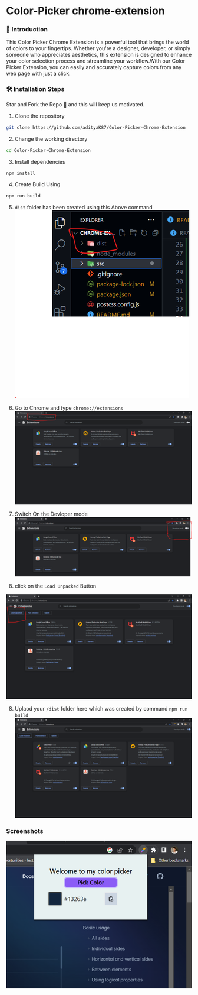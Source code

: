 # Color-Picker chrome-extension

### 📌 Introduction

This Color Picker Chrome Extension is a powerful tool that brings the world of colors to your fingertips. Whether you're a designer, developer, or simply someone who appreciates aesthetics, this extension is designed to enhance your color selection process and streamline your workflow.With our Color Picker Extension, you can easily and accurately capture colors from any web page with just a click.

### 🛠️ Installation Steps

Star and Fork the Repo 🌟 and this will keep us motivated.

1. Clone the repository

```bash
git clone https://github.com/adityaK87/Color-Picker-Chrome-Extension
```

2. Change the working directory

```bash
cd Color-Picker-Chrome-Extension
```

3. Install dependencies

```bash
npm install
```

4. Create Build Using

```bash
npm run build
```

5. `dist` folder has been created using this Above command
   <img src="src/static/distFolder.png "/>

6. Go to Chrome and type `chrome://extensions`
   <img src="src/static/goingToChromeExtension.png" />

7. Switch On the Devloper mode
   <img src = "src/static/onDeveloperMode.png" />

8. click on the `Load Unpacked` Button

 <img src = "src/static/loadUnpacked.png" />

8. Uplaod your `/dist` folder here which was created by command `npm run build`
   <img src="src/static/addedColorPicker.png"/>

### Screenshots

<img src = "src/static/color-picker.png"/>
